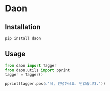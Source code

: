 # Daon

## Installation

```python
pip install daon
```

## Usage

```python
from daon import Tagger
from daon.utils import pprint
tagger = Tagger()

pprint(tagger.pos(u'네, 안녕하세요. 반값습니다.'))
```
